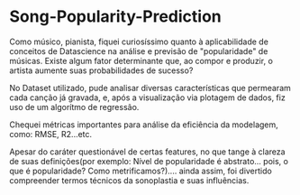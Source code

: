 # Song-Popularity-Prediction

Como músico, pianista, fiquei curiosíssimo quanto à aplicabilidade de conceitos de Datascience na análise e previsão de "popularidade" de músicas.
Existe algum fator determinante que, ao compor e produzir, o artista aumente suas probabilidades de sucesso?

No Dataset utilizado, pude analisar diversas características que permearam cada canção já gravada, e, após a visualização via plotagem de dados, fiz uso de um algorítmo de regressão.

Chequei métricas importantes para análise da eficiência da modelagem, como: RMSE, R2...etc.

Apesar do caráter questionável de certas features, no que tange à clareza de suas definições(por exemplo: Nível de popularidade é abstrato... pois, o que é popularidade? Como metrificamos?).... ainda assim, foi divertido compreender termos técnicos da sonoplastia e suas influências.
